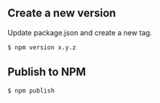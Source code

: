 ## Create a new version
Update package.json and create a new tag.

```
$ npm version x.y.z
```

## Publish to NPM
```
$ npm publish
```